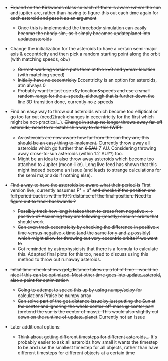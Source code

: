 * ~~Expand on the Kirkwoods class so each of them is aware *where* the sun and jupiter are, rather than having to figure this out each time again for each asteroid and pass it as an argument~~
  - ~~Once this is implemented the threebody simulation can easily become the nbody sim, as it simply becomes updateplanet into updateasteroids~~

* Change the initialization for the asteroids to have a certain semi-major axis & eccentricity and then pick a random starting point along the orbit (with matching speeds, obv)
  - ~~Current working version puts them at the x=0 and y=max location (with matching speed)~~
  - ~~Initially have no eccentricity~~ Eccentricity is an option for asteroids, atm always 0
  - ~~Probably want to just use x&y location&speeds and use a small random range for the z-speeds, although that is further down the line~~ 3D transition done, ~~currently no z speeds~~
    
* Find an easy way to throw out asteroids which become too elliptical or go too far out (need2track changes in eccentricity for the first which might be not-practical...). ~~Change in setup no longer throws away far-off asteroids, need to re-establish a way to do this (WIP).~~
  - ~~As asteroids are now aware how far from the sun they are, this should be an easy thing to implement.~~ Currently throw away all asteroids which go further than ~~6.5AU~~ 7 AU. Considering throwing away close-to-sun asteroids (within 1.2 AU??) too.
  - Might be an idea to also throw away asteroids which become too attached to Jupiter (moon-like). Long live feed has shown that this might indeed become an issue (and leads to strange calculations for the semi major axis if nothing else).

* ~~Find a way to have the asteroids be aware what their period is~~ First version live; currently assumes P² = a³ ~~and checks if the position one full period back is within 10% distance of the final position. Need to figure out to track backwards ?~~
  - ~~Possibly track how long it takes them to cross from negative x -> positive x? Assuming they are following (mostly) circular orbits that should work~~
  - ~~Can even track eccentricity by checking the difference in positive x time versus negative x time (and the same for y and z possibly) which might allow for throwing out very eccentric orbits if we want to~~
  - Got reminded by astrophysicists that there is a formula to calculate this. Adapted final plots for this too, need to discuss using this method to throw out runaway asteroids.

* ~~Initial time-check shows get_distance takes up a lot of time - would be nice if this can be optimized. Most other time goes into update_asteroid, also a point for optimization~~
  - ~~Going to attempt to speed this up by using numpy/scipy for calculations~~ Praise be numpy array
  - ~~Can solve part of the get_distance issue by just putting the Sun at the center and ignoring the whole center-off-mass @ center part (pretend the sun is the center of mass). This would also slightly cut down on the runtime of update_planet~~ Currently not an issue

* Later additional options:
  - ~~Think about getting different timesteps for different asteroids...~~ It's probably easier to ask all asteroids how small it wants the timestep to be and use the smallest timestep for all objects, rather than have different timesteps for different objects at a certain time
